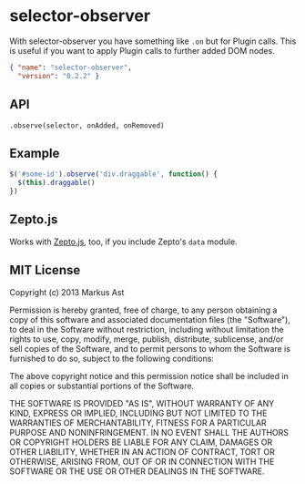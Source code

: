 # selector-observer

With selector-observer you have something like `.on` but for Plugin calls. This is useful if you want to apply Plugin calls to further added DOM nodes.

```json
{ "name": "selector-observer",
  "version": "0.2.2" }
```

## API

    .observe(selector, onAdded, onRemoved)

## Example

```js
$('#some-id').observe('div.draggable', function() {
  $(this).draggable()
})
```

## Zepto.js

Works with [Zepto.js](zeptojs.com), too, if you include Zepto's `data` module.

## MIT License
Copyright (c) 2013 Markus Ast

Permission is hereby granted, free of charge, to any person obtaining a copy of this software and associated documentation files (the "Software"), to deal in the Software without restriction, including without limitation the rights to use, copy, modify, merge, publish, distribute, sublicense, and/or sell copies of the Software, and to permit persons to whom the Software is furnished to do so, subject to the following conditions:

The above copyright notice and this permission notice shall be included in all copies or substantial portions of the Software.

THE SOFTWARE IS PROVIDED "AS IS", WITHOUT WARRANTY OF ANY KIND, EXPRESS OR IMPLIED, INCLUDING BUT NOT LIMITED TO THE WARRANTIES OF MERCHANTABILITY, FITNESS FOR A PARTICULAR PURPOSE AND NONINFRINGEMENT. IN NO EVENT SHALL THE AUTHORS OR COPYRIGHT HOLDERS BE LIABLE FOR ANY CLAIM, DAMAGES OR OTHER LIABILITY, WHETHER IN AN ACTION OF CONTRACT, TORT OR OTHERWISE, ARISING FROM, OUT OF OR IN CONNECTION WITH THE SOFTWARE OR THE USE OR OTHER DEALINGS IN THE SOFTWARE.